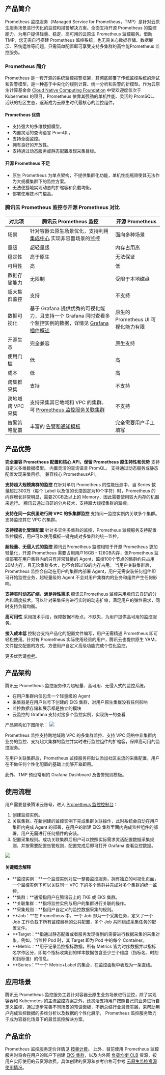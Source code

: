## 产品简介

Prometheus 监控服务（Managed Service for Prometheus，TMP）是针对云原生服务场景进行优化的监控和报警解决方案，全面支持开源 Prometheus 的监控能力，为用户提供轻量、稳定、高可用的云原生 Prometheus 监控服务。借助 TMP，您无需自行搭建 Prometheus 监控系统，也无需关心数据存储、数据展示、系统运维等问题，只需简单配置即可享受支持多集群的高性能Prometheus 监控服务。

### Prometheus 简介

Prometheus 是一套开源的系统监控报警框架，其彻底颠覆了传统监控系统的测试和告警模型，是一种基于中央化的规则计算、统一分析和告警的新模型。作为云原生计算基金会 [Cloud Native Computing Foundation](https://www.cncf.io/) 中受欢迎度仅次于 Kubernetes 的项目，Prometheus 依靠其强劲的单机性能、灵活的 PromSQL、活跃的社区生态，逐渐成为云原生时代最核心的监控组件。

#### Prometheus 优势

- 支持强大的多维数据模型。
- 内置灵活的查询语言 PromQL。
- 支持全面监控。
- 拥有良好的开放性。
- 支持通过动态服务或静态配置发现采集目标。

#### 开源 Prometheus 不足

- 原生 Prometheus 为单点架构，不提供集群化功能，单机性能瓶颈使其无法作为大规模集群下的监控方案。
- 无法便捷地实现动态的扩缩容和负载均衡。
- 部署使用技术门槛高。


### 腾讯云 Prometheus 监控与开源 Prometheus 对比

| 对比项            | 腾讯云 Prometheus 监控                                       | 开源 Prometheus                     |
| ----------------- | ------------------------------------------------------------ | ----------------------------------- |
| 场景              | 针对容器云原生场景优化，支持利用 [集成中心](https://cloud.tencent.com/document/product/1416/55782) 实现非容器场景的监控 | 面向多种场景                        |
| 量级              | 超轻量级                                                     | 内存占用高                          |
| 稳定性            | 高于原生                                                     | 无法保证                            |
| 可用性            | 高                                                           | 低                                  |
| 数据存储能力      | 无限制                                                       | 受限于本地磁盘                      |
| 超大集群监控      | 支持                                                         | 不支持                              |
| 数据可视化        | 基于 Grafana 提供优秀的可视化能力，且支持一个 Grafana 同时查看多个监控实例的数据，详情见 [Grafana 插件概述 ](https://cloud.tencent.com/document/product/1416/56017) | 原生的 Prometheus UI 可视化能力有限 |
| 开源生态          | 完全兼容                                                     | 原生支持                            |
| 使用门槛          | 低                                                           | 高                                  |
| 成本              | 低                                                           | 高                                  |
| 跨集群采集        | 支持                                                         | 不支持                              |
| 跨地域跨 VPC 采集 | 支持采集其它地域和 VPC 的集群，可 [Prometheus 监控服务关联集群](https://cloud.tencent.com/document/product/457/71898) | 不支持                              |
| 告警策略配置      | 丰富的 [告警和通知模板](https://cloud.tencent.com/document/product/457/71903) | 完全需要用户手工填写                |

## 产品优势


**完全兼容 Prometheus 配置和核心 API，保留 Prometheus 原生特性和优势**
支持自定义多维数据模型。
内置灵活的查询语言 PromQL。
支持通过动态服务或静态配置发现采集目标。
兼容核心 PrometheusAPI。

**支持超大规模集群的监控**
在针对单机 Prometheus 的性能压测中，当 Series 数量超过300万（每个 Label 以及值的长度固定为10个字符）时，Prometheus 的内存增长非常明显，需要20GB及以上的 Memory，因此需要使用较大内存的机器来运行。
腾讯云通过自研的分片技术，支持超大规模集群的监控。

**支持在同一实例里进行跨 VPC 的多集群监控**
支持同一监控实例内关联多个集群。支持监控其它 VPC 的集群。

**支持模板化管理配置**
针对多实例多集群的监控，Prometheus 监控服务支持配置监控模板，用户可以使用模板一键完成对多集群的统一监控。

**超轻量、无侵入式的监控**
腾讯云Prometheus 监控相较于开源 Prometheus 更加轻量化，开源 Prometheus 需要占用用户16GB - 128GB内存，但Prometheus 监控部署在用户集群内的只有非常轻量的 Agent，监控100个节点的集群约只占用20M内存，且无论集群多大，也不会超过1G的内存占用。
当用户关联集群后，Prometheus 监控会自动在用户的集群内部署 Agent，用户无需安装任何组件即可开始监控业务，超轻量级的 Agent 不会对用户集群内的业务和组件产生任何影响。

**支持实时动态扩缩，满足弹性需求**
腾讯云Prometheus 监控采用腾讯云自研的分片和调度技术，可以针对采集任务进行实时的动态扩缩，满足用户的弹性需求，同时支持负载均衡。

**高可用性**
采用技术手段，保障数据不断点，不缺失，为用户提供高可用的监控服务。

**接入成本低**
控制台支持产品化的配置文件编写，用户无需精通 Prometheus 即可轻松使用。针对有 Prometheus 实际使用经验的用户，腾讯云也提供原生 YAML 文件提交配置的方式，方便用户自定义高级功能完成个性化监控。

更多优势请[参考](https://cloud.tencent.com/document/product/1416/55770)。


## 产品架构

腾讯云 Prometheus 监控服务作为超轻量、高可用、无侵入式的监控系统。

* 在用户集群内仅包含一个轻量级的 Agent
* 采集器是在用户账号下创建的 EKS 集群，对用户原生集群没有任何影响
* 监控数据存储和展示都是独立的模块
* 云监控的 Grafana 支持对接多个监控实例，实现统一的查看

产品架构如下图所示：
![](https://qcloudimg.tencent-cloud.cn/raw/5b95e365c04e12bb326cc9678d786859.jpg)



Prometheus 监控支持跨地域跨 VPC 的多集群监控、支持 VPC 网络中非集群内业务的监控、支持超大集群的监控并实时进行监控组件的扩缩容，保障高可用的监控服务。

在用户关联集群后，Prometheus 监控服务将默认添加社区主流的采集配置，用户在不做任何个性化配置的基础上能够开箱即用。

此外，TMP 预设常用的 Grafana Dashboard 及告警规则模板。

## 使用流程

用户需要登录腾讯云账号，进入 [Prometheus 监控控制台](https://console.cloud.tencent.com/tke2/prometheus2/list?rid=16)：

1. 创建监控实例。
2. 关联集群。在新创建的监控实例下完成集群关联操作，此时系统会自动在用户集群内完成 Agent 的部署，在用户的新建 EKS 集群里面内完成监控组件的部署，用户无需进行任何插件的安装。
3. 配置采集规则。成功关联集群后用户可以按照实际需求灵活配置数据采集规则，并按需要配置告警规则，配置完成后即可打开 Grafana 查看监控数据。

![](https://main.qcloudimg.com/raw/247bc381bd6378e9a50534f65563592c.png)

#### 关键概念解释

- **监控实例：**一个监控实例对应一整套监控服务，拥有独立的可视化页面，一个监控实例下可以关联同一 VPC 下的多个集群并完成对多个集群的统一监控。
- **集群：**通常指用户在腾讯云上的 TKE 或 EKS 集群。
- **关联集群：**指将监控实例与用户的集群进行关联的操作。
- **采集规则：**指用户自定义的监控数据采集的规则。
- **Job：**在 Prometheus 中，一个 Job 即为一个采集任务，定义了一个 Job 工作负载下所有监控目标的公共配置，多个 Job 共同组成采集任务的配置文件。
- **Target：**指通过静态配置或者服务发现得到的需要进行数据采集的采集对象。例如，当监控 Pod 时，其 Target 即为 Pod 中的每个 Container。
- **Metric：**用于记录监控指标数据，所有 Metrics 皆为时序数据并以指标名字作区分，即每个指标收集到的样本数据包含至少三个维度（指标名、时刻和指标值）的信息。
- **Series：**一个 Metric+Label 的集合，在监控面板中表现为一条直线。

## 应用场景

腾讯云 Prometheus 监控服务主要针对容器云原生业务场景进行监控，除了实现容器和 Kubernetes 的主流监控方案之外，还灵活支持用户按照自己的业务进行自定义监控，通过逐步完善不同场景的预设面板，不断总结行业最佳实践，来帮助用户完成监控数据的多维分析以及数据的个性化展示， Prometheus 监控服务致力于成为容器化场景下的最佳监控解决方案。


## 产品定价

Prometheus 监控服务定价详情见 [按量计费](https://cloud.tencent.com/document/product/1416/65379)。
此外，目前使用 Prometheus 监控服务时将会在用户的账户下创建 [EKS 集群](https://cloud.tencent.com/document/product/457/39807)，以及内外网 [负载均衡 CLB](https://cloud.tencent.com/document/product/214) 资源，按用户实际使用的云资源收费。具体创建的资源和参考价格可参考 [云原生监控资源使用情况](https://cloud.tencent.com/document/product/457/71905)。

